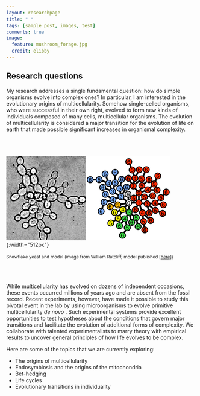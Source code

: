```yaml
---
layout: researchpage
title: " "
tags: [sample post, images, test]
comments: true
image:
  feature: mushroom_forage.jpg
  credit: elibby
---
```

## Research questions
My research addresses a single fundamental question: how do simple organisms evolve into complex ones? In particular, I am interested in the evolutionary origins of multicellularity. Somehow single-celled organisms, who were successful in their own right, evolved to form new kinds of individuals composed of many cells, multicellular organisms. The evolution of multicellularity is considered a major transition for the evolution of life on earth that made possible significant increases in organismal complexity.

<br>
<br>	

![snow](/images/snow_model.jpg){:width="512px"}

<small> Snowflake yeast and model (image from William Ratcliff, model published <a href="http://journals.plos.org/ploscompbiol/article?id=10.1371/journal.pcbi.1003803">[here])</a> </small>

<br>
<br>	
  

While multicellularity has evolved on dozens of independent occasions, these events occurred millions of years ago and are absent from the fossil record. Recent experiments, however, have made it possible to study this pivotal event in the lab by using microorganisms to evolve primitive multicellularity <I> de novo </I>. Such experimental systems provide excellent opportunities to test hypotheses about the conditions that govern major transitions and facilitate the evolution of additional forms of complexity. We collaborate with talented experimentalists to marry theory with empirical results to uncover general principles of how life evolves to be complex.

Here are some of the topics that we are currently exploring:
* The origins of multicellularity
* Endosymbiosis and the origins of the mitochondria
* Bet-hedging
* Life cycles 
* Evolutionary transitions in individuality
